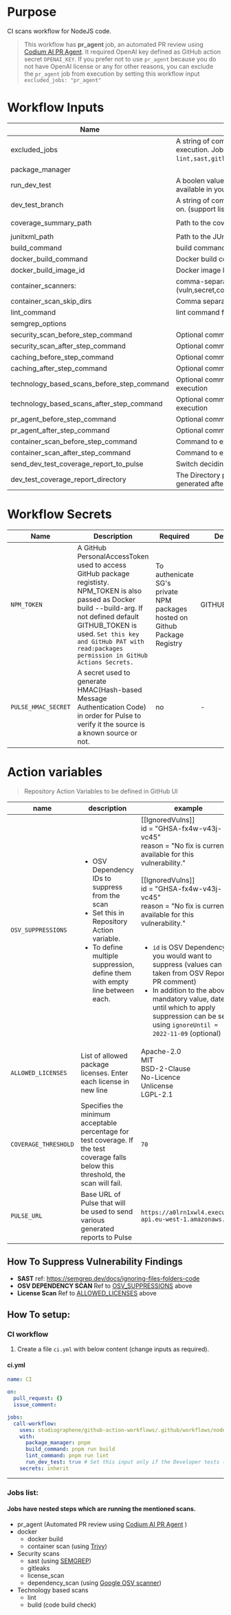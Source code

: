 # Purpose

CI scans workflow for NodeJS code.

> This workflow has **pr_agent** job, an automated PR review using [Codium AI PR Agent](https://www.codium.ai/products/git-plugin/). It required OpenAI key defined as GitHub action secret `OPENAI_KEY`. If you prefer not to use `pr_agent` because you do not have OpenAI license or any for other reasons, you can exclude the `pr_agent` job from execution by setting this workflow input `excluded_jobs: "pr_agent"`

# Workflow Inputs

| Name                                       | Description                                                                 | Required | Default         |
| ------------------------------------------ | --------------------------------------------------------------------------- | -------- | --------------- |
| excluded_jobs <a name="inputs_EXCLUDED_JOBS"></a> | A string of comma separated job IDs that you want to exclude from execution. Job IDs that can be used to exclude `lint,sast,gitleaks,license_scan,dependency_scan,build,docker,pr_agent`. | no       |                 |
| package_manager                            |
| run_dev_test | A boolen value to enable Developer tests (Unit/Integration/etc.,) are available in your repo code. | no | false |
| dev_test_branch | A string of comma separated branches that you want to run developer tests on. (support list of branches. Ex  `dev,qa` or `uat`) | no | `'qa'` |
| coverage_summary_path | Path to the coverage summary JSON file generated from developer's test | no | `./coverage/coverage-summary.json` |
| junitxml_path  | Path to the JUnit XML report file generated from developer's test | no | `./coverage/report.xml`  |                                                                             | no       | `npm`           |
| build_command                              | build command for the project                                               | no       | `npm run build` |
| docker_build_command                       | Docker build command                                                        | no       |                 |
| docker_build_image_id                      | Docker image ID as mentioned in docker_build_command                        | no       | `local:latest`  |
| container_scanners:                        | comma-separated list of what security issues to detect (vuln,secret,config) | no       | `vuln`          |
| container_scan_skip_dirs                   | Comma separated list of directories to skip scanning                        | no       |                 |
| lint_command                               | lint command for the project                                                | no       | `npm run lint`  |
| semgrep_options                            |                                                                             | no       |                 |
| security_scan_before_step_command          | Optional commands to pass before secuirty scan job                          | no       |                 |
| security_scan_after_step_command           | Optional commands to pass after secuirty scan job steps execution           | no       |                 |
| caching_before_step_command                | Optional commands to pass before caching job steps execution                | no       |                 |
| caching_after_step_command                 | Optional commands to pass after caching job steps execution                 | no       |                 |
| technology_based_scans_before_step_command | Optional commands to pass before techology based scans job steps execution  | no       |                 |
| technology_based_scans_after_step_command  | Optional commands to pass after techology based scans job steps execution   | no       |                 |
| pr_agent_before_step_command               | Optional commands to pass before Codium PR agent job steps execution        | no       |                 |
| pr_agent_after_step_command                | Optional commands to pass after Codium PR agent job steps execution         | no       |                 |
| container_scan_before_step_command         | Command to execute at the start of the container scan                       | no       |                 |
| container_scan_after_step_command          | Command to execute at the end of the container scan                         | no       |                 |
| send_dev_test_coverage_report_to_pulse     | Switch deciding to send the Test Coverage Report to Pulse                   | no       | false           |
| dev_test_coverage_report_directory         | The Directory path from project root where `coverage-summary.json` is generated after running test | false  | `coverage`  |

# Workflow Secrets

| Name                                       | Description                                                                 | Required | Default         |
| ------------------------------------------ | --------------------------------------------------------------------------- | -------- | --------------- |
| `NPM_TOKEN`                                | A GitHub PersonalAccessToken used to access GitHub package regististy. NPM_TOKEN is also passed as Docker build --build-arg. If not defined default GITHUB_TOKEN is used. `Set this key and GitHub PAT with read:packages permission in GitHub Actions Secrets.`                                                                    | To authenicate SG's private NPM packages hosted on Github Package Registry     | GITHUB_TOKEN |
| `PULSE_HMAC_SECRET`                        | A secret used to generate HMAC(Hash-based Message Authentication Code) in order for Pulse to verify it the source is a known source or not.                                                                                       | no       | - |

# Action variables

> Repository Action Variables to be defined in GitHub UI

| name                                                               | description                                                                                                                                                                                 | example                                                                                                                                                                                                                                                                                                                                                                                                                                                                                                                       | required |
| ------------------------------------------------------------------ | ------------------------------------------------------------------------------------------------------------------------------------------------------------------------------------------- | ----------------------------------------------------------------------------------------------------------------------------------------------------------------------------------------------------------------------------------------------------------------------------------------------------------------------------------------------------------------------------------------------------------------------------------------------------------------------------------------------------------------------------- | -------- |
| `OSV_SUPPRESSIONS` <a name="action_variable_OSV_SUPPRESSIONS"></a> | <ul><li>OSV Dependency IDs to suppress from the scan</li><li>Set this in Repository Action variable.</li><li>To define multiple suppression, define them with empty line between each.</ul> | [[IgnoredVulns]]<br>id = "GHSA-fx4w-v43j-vc45"<br>reason = "No fix is currently available for this vulnerability."<br><br>[[IgnoredVulns]]<br>id = "GHSA-fx4w-v43j-vc45"<br>reason = "No fix is currently available for this vulnerability."<br><br><ul><li>`id` is OSV Dependency ID you would want to suppress (values can be taken from OSV Report in PR comment)</li><li>In addition to the above mandatory value, date until which to apply suppression can be set using `ignoreUntil = 2022-11-09` (optional)</li></ul> | no       |
| `ALLOWED_LICENSES` <a name="action_variable_ALLOWED_LICENSES"></a> | List of allowed package licenses. Enter each license in new line                                                                                                                            | Apache-2.0<br>MIT<br>BSD-2-Clause<br>No-Licence<br>Unlicense<br>LGPL-2.1
| `COVERAGE_THRESHOLD` <a name="action_variable_COVERAGE_THRESHOLD"></a> | Specifies the minimum acceptable percentage for test coverage. If the test coverage falls below this threshold, the scan will fail.                                                                                                                     |     `70` | no       |
| `PULSE_URL`                                                            | Base URL of Pulse that will be used to send various generated reports to Pulse      | `https://a0lrn1xwl4.execute-api.eu-west-1.amazonaws.com`    | yes                                                                  |

## How To Suppress Vulnerability Findings

- **SAST**
  ref: https://semgrep.dev/docs/ignoring-files-folders-code
- **OSV DEPENDENCY SCAN**
  Ref to [OSV_SUPPRESSIONS](#action_variables_OSV_SUPPRESSIONS) above
- **License Scan**
  Ref to [ALLOWED_LICENSES](#action_variable_ALLOWED_LICENSES) above

## How To setup:

### CI workflow

1. Create a file `ci.yml` with below content (change inputs as required).

#### ci.yml

```yaml
name: CI

on:
  pull_request: {}
  issue_comment:

jobs:
  call-workflow:
    uses: studiographene/github-action-workflows/.github/workflows/nodejs-ci.yml@master # if you want alternatively pin to tag version version
    with:
      package_manager: pnpm
      build_command: pnpm run build
      lint_command: pnpm run lint
      run_dev_test: true # Set this input only if the Developer tests (Unit/Integration/etc.,) are available in your repo code
    secrets: inherit
```

---

### Jobs list:

#### Jobs have nested steps which are running the mentioned scans.

- pr_agent (Automated PR review using [Codium AI PR Agent](https://www.codium.ai/products/git-plugin/) )
- docker
  - docker build
  - container scan (using [Trivy](https://github.com/aquasecurity/trivy))
- Security scans
  - sast (using [SEMGREP](https://semgrep.dev/))
  - gitleaks
  - license_scan
  - dependency_scan (using [Google OSV scanner](https://github.com/google/osv-scanner))
- Technology based scans
  - lint
  - build (code build check)
